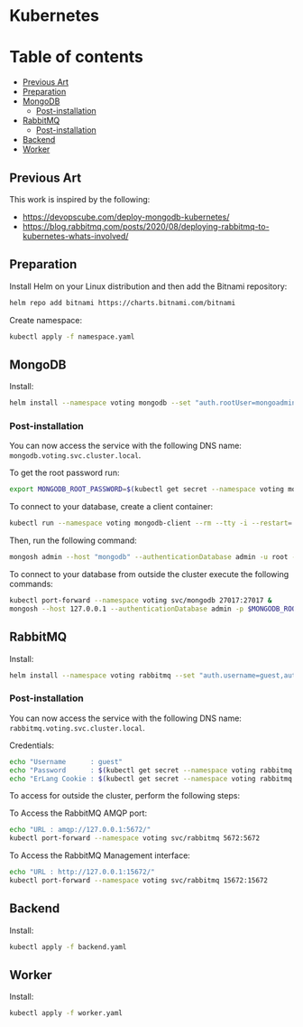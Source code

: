 # Kubernetes

Table of contents
=================

<!--ts-->
* [Previous Art](#previous-art)
* [Preparation](#preparation)
* [MongoDB](#mongodb)
  * [Post-installation](#post-installation)
* [RabbitMQ](#rabbitmq)
  * [Post-installation](#post-installation-1)
* [Backend](#backend)
* [Worker](#worker)
<!--te-->

## Previous Art

This work is inspired by the following:

 * https://devopscube.com/deploy-mongodb-kubernetes/
 * https://blog.rabbitmq.com/posts/2020/08/deploying-rabbitmq-to-kubernetes-whats-involved/

## Preparation

Install Helm on your Linux distribution and then add the Bitnami repository:

```sh
helm repo add bitnami https://charts.bitnami.com/bitnami
```

Create namespace:

```sh
kubectl apply -f namespace.yaml
```

## MongoDB

Install:

```sh
helm install --namespace voting mongodb --set "auth.rootUser=mongoadmin,auth.rootPassword=secret,nameOverride=mongodb" bitnami/mongodb
```

### Post-installation

You can now access the service with the following DNS name: `mongodb.voting.svc.cluster.local`.

To get the root password run:

```sh
export MONGODB_ROOT_PASSWORD=$(kubectl get secret --namespace voting mongodb -o jsonpath="{.data.mongodb-root-password}" | base64 -d)
```

To connect to your database, create a client container:

```sh
kubectl run --namespace voting mongodb-client --rm --tty -i --restart='Never' --env="MONGODB_ROOT_PASSWORD=$MONGODB_ROOT_PASSWORD" --image docker.io/bitnami/mongodb:6.0.5-debian-11-r1 --command -- bash
```

Then, run the following command:

```sh
mongosh admin --host "mongodb" --authenticationDatabase admin -u root -p $MONGODB_ROOT_PASSWORD
```

To connect to your database from outside the cluster execute the following commands:

```sh
kubectl port-forward --namespace voting svc/mongodb 27017:27017 &
mongosh --host 127.0.0.1 --authenticationDatabase admin -p $MONGODB_ROOT_PASSWORD
```

## RabbitMQ

Install:

```sh
helm install --namespace voting rabbitmq --set "auth.username=guest,auth.password=guest,nameOverride=rabbitmq" bitnami/rabbitmq
```

### Post-installation

You can now access the service with the following DNS name: `rabbitmq.voting.svc.cluster.local`.

Credentials:

```sh
echo "Username      : guest"
echo "Password      : $(kubectl get secret --namespace voting rabbitmq -o jsonpath="{.data.rabbitmq-password}" | base64 -d)"
echo "ErLang Cookie : $(kubectl get secret --namespace voting rabbitmq -o jsonpath="{.data.rabbitmq-erlang-cookie}" | base64 -d)"
```

To access for outside the cluster, perform the following steps:

To Access the RabbitMQ AMQP port:

```sh
echo "URL : amqp://127.0.0.1:5672/"
kubectl port-forward --namespace voting svc/rabbitmq 5672:5672
```

To Access the RabbitMQ Management interface:

```sh
echo "URL : http://127.0.0.1:15672/"
kubectl port-forward --namespace voting svc/rabbitmq 15672:15672
```

## Backend

Install:

```sh
kubectl apply -f backend.yaml
```

## Worker

Install:

```sh
kubectl apply -f worker.yaml
```